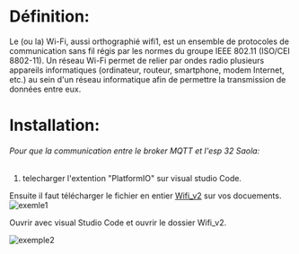 # Définition:

Le (ou la) Wi-Fi, aussi orthographié wifi1, est un ensemble de protocoles de communication sans fil régis par les normes du groupe IEEE 802.11 (ISO/CEI 8802-11). Un réseau Wi-Fi permet de relier par ondes radio plusieurs appareils informatiques (ordinateur, routeur, smartphone, modem Internet, etc.) au sein d'un réseau informatique afin de permettre la transmission de données entre eux.

# Installation: 

###### Pour que la communication entre le broker MQTT et l'esp 32 Saola:
1. telecharger l'extention "PlatformIO" sur visual studio Code.


Ensuite il faut télécharger le fichier en entier [Wifi_v2](https://github.com/Knightmore1/Co2_project/tree/WiFi/Wifi_v2) sur vos docuements.
![exemle1](https://user-images.githubusercontent.com/123626872/227144513-354c106e-7f62-4f82-b094-bb3e900e0597.PNG)

Ouvrir avec visual Studio Code et ouvrir le dossier Wifi_v2.

![exemple2](https://user-images.githubusercontent.com/123626872/227146165-ab0b9c3e-0f0f-4f61-8567-6bbd37a9f0cd.png)
